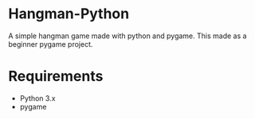 # Hangman-Python
A simple hangman game made with python and pygame. This made as a beginner pygame project.

# Requirements
- Python 3.x
- pygame


